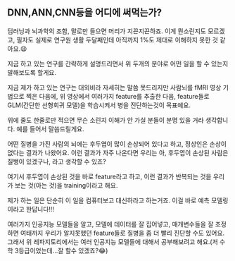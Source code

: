 ## DNN,ANN,CNN등을 어디에 써먹는가?

딥러닝과 뇌과학의 조합, 말로만 들으면 머리가 지끈지끈하죠. 이게 뭔소린지도 모르겠고, 필자도 실제로 연구원 생활 두달째인데 아직까지 1%도 제대로 이해하지 못한 것 같아요.😫

지금 하고 있는 연구를 간략하게 설명드리면서 위 두개의 분야로 어떤 일을 할 수 있는지 말해보도록 할게요.

지금 제가 하고 있는 연구는 대외비라 자세히는 말씀 못드리지만 사람뇌를 fMRI 영상 기법으로 찍은 다음에, 위 영상에서 여러가지 feature를 추출한 다음, feature들로 GLM(간단한 선형회귀 모델)을 학습시켜서 병을 진단하는것이 목표예요.

위에 줄도 한줄로만 적으면 무슨 소린지 이해가 안 가실 분들이 분명 있을 거라 생각합니다. 예를 들어서 말씀드릴게요.

어떤 질병을 가진 사람의 뇌에는 후두엽이 많이 손상되어 있다고 하고, 정상인은 손상이 없다는 결과가 나왔어요. 이런 결과가 자주 나온다면 우리는 아, 후두엽이 손상된 사람은 질병이 있겠구나, 라고 생각할 수 있죠?

여기서 후두엽이 손상된 것을 바로 feature라고 하고, 이런 결과가 반복되는 것을 우리가 보는 것(아는 것)을 training이라고 해요.

제가 하는 일은 단순히 이 일을 컴퓨터보고 대신하라고 하는거죠. 이걸 바로 예측 모델링이라고 한답니다!!!

여러가지 인공지능 모델들을 알고, 모델에 데이터를 잘 집어넣고, 매개변수들을 잘 조정하면 여태까지 우리가 알지못했던 feature들로 질병을 좀 더 빨리 진단할 수도 있어요. 그래서 위 레파지토리에서는 여러 인공지능 모델들에 대해서 공부해보려고 해요.(저 수학 3등급이었는데...잘 할수 있겠죠?😂)



